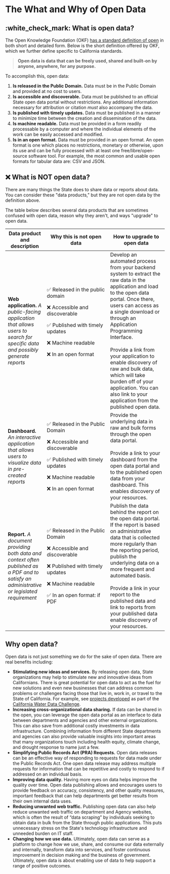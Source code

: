 # The What and Why of Open Data

## :white\_check\_mark: What is open data?

The Open Knowledge Foundation (OKF) [has a standard definition of open](https://opendefinition.org/od/2.1/en/) in both short and detailed form. Below is the short definition offered by OKF, which we further define specific to California standards.

> **Open data is data that can be freely used, shared and built-on by anyone, anywhere, for any purpose.**

To accomplish this, open data:

1. **Is released in the Public Domain.** Data must be in the Public Domain and provided at no cost to users.
2. **Is accessible and discoverable.** Data must be published to an official State open data portal without restrictions. Any additional information necessary for attribution or citation _must_ also accompany the data.
3. **Is published with timely updates.** Data must be published in a manner to minimize time between the creation and dissemination of the data.
4. **Is machine readable.** Data must be provided in a form readily processable by a computer and where the individual elements of the work can be easily accessed and modified.
5. **Is in an open format.** Data must be provided in an open format. An open format is one which places no restrictions, monetary or otherwise, upon its use and can be fully processed with at least one free/libre/open-source software tool. For example, the most common and usable open formats for tabular data are: CSV and JSON.

## :x: What is NOT open data?

There are many things the State does to share data or reports about data. You can consider these "data products," but they are not open data by the definition above.&#x20;

The table below describes several data products that are sometimes confused with open data, reason why they aren't, and ways "upgrade" to open data.

<table><thead><tr><th>Data product and description</th><th width="277.01396794797876">Why this is not open data</th><th width="226">How to upgrade to open data</th></tr></thead><tbody><tr><td><strong>Web application.</strong> <em>A public-facing application that allows users to search for specific data and possibly generate reports</em></td><td><p><span data-gb-custom-inline data-tag="emoji" data-code="2705">✅</span> Released in the public domain </p><p></p><p><span data-gb-custom-inline data-tag="emoji" data-code="274c">❌</span> Accessible and discoverable</p><p></p><p><span data-gb-custom-inline data-tag="emoji" data-code="2705">✅</span> Published with timely updates</p><p></p><p><span data-gb-custom-inline data-tag="emoji" data-code="274c">❌</span> Machine readable</p><p></p><p><span data-gb-custom-inline data-tag="emoji" data-code="274c">❌</span> In an open format</p><p></p><p></p><p><br><br></p></td><td>Develop an automated process from your backend system to extract the raw data in the application and load to the open data portal. Once there, users can access as a single download or through an Application Programming Interface.<br><br>Provide a link from your application to enable discovery of raw and bulk data, which will take burden off of your application. You can also link to your application from the published open data.</td></tr><tr><td><strong>Dashboard.</strong> <em>An interactive application that allows users to visualize data in pre-created reports</em></td><td><p><span data-gb-custom-inline data-tag="emoji" data-code="2705">✅</span> Released in the Public Domain<br></p><p><span data-gb-custom-inline data-tag="emoji" data-code="274c">❌</span> Accessible and discoverable<br></p><p><span data-gb-custom-inline data-tag="emoji" data-code="2705">✅</span> Published with timely updates<br></p><p><span data-gb-custom-inline data-tag="emoji" data-code="274c">❌</span> Machine readable<br></p><p><span data-gb-custom-inline data-tag="emoji" data-code="274c">❌</span> In an open format</p></td><td>Provide the underlying data in raw and bulk forms through the open data portal. <br><br>Provide a link to your dashboard from the open data portal and to the published open data from your dashboard. This enables discovery of your resources.</td></tr><tr><td><strong>Report.</strong> <em>A document providing both data and context often published as a PDF and to satisfy an administrative or legislated requirement</em></td><td><p><span data-gb-custom-inline data-tag="emoji" data-code="2705">✅</span> Released in the Public Domain<br></p><p><span data-gb-custom-inline data-tag="emoji" data-code="274c">❌</span> Accessible and discoverable<br></p><p><span data-gb-custom-inline data-tag="emoji" data-code="274c">❌</span> Published with timely updates<br></p><p><span data-gb-custom-inline data-tag="emoji" data-code="274c">❌</span> Machine readable<br></p><p><span data-gb-custom-inline data-tag="emoji" data-code="2705">✅</span> In an open format: if PDF</p></td><td>Publish the data behind the report on the open data portal. If the report is based on administrative data that is collected more regularly than the reporting period, publish the underlying data on a more frequent and automated basis.<br><br>Provide a link in your report to the published data and link to reports from your published data enable discovery of your resources.</td></tr></tbody></table>

## Why open data?

Open data is not just something we do for the sake of open data. There are real benefits including:

* **Stimulating new ideas and services.** By releasing open data, State organizations may help to stimulate new and innovative ideas from Californians. There is great potential for open data to act as the fuel for new solutions and even new businesses that can address common problems or challenges facing those that live in, work in, or travel to the State of California. For example, see [projects developed](https://waterdatacollaborative.github.io/project/) as part of the [California Water Data Challenge](https://waterchallenge.data.ca.gov/).
* **Increasing cross-organizational data sharing.** If data can be shared in the open, you can leverage the open data portal as an interface to data between departments and agencies and other external organizations. This can also save from additional costly investments in data infrastructure. Combining information from different State departments and agencies can also provide valuable insights into important areas that many organizations touch including health equity, climate change, and drought response to name just a few.
* **Simplifying Public Records Act (PRA) Requests.** Open data releases can be an effective way of responding to requests for data made under the Public Records Act. One open data release may address multiple requests for information that can be repetitive and costly to respond to if addressed on an individual basis.
* **Improving data quality.** Having more eyes on data helps improve the quality over time. Open data publishing allows and encourages users to provide feedback on accuracy, consistency, and other quality measures, important feedback that can help departments get better results from their own internal data uses.&#x20;
* **Reducing unwanted web traffic.** Publishing open data can also help reduce unwanted web traffic on department and Agency websites, which is often the result of “data scraping” by individuals seeking to obtain data in bulk from the State through public applications. This puts unnecessary stress on the State's technology infrastructure and unneeded burden on IT staff.
* **Changing how we use data.** Ultimately, open data can serve as a platform to change how we use, share, and consume our data externally and internally, transform data into services, and foster continuous improvement in decision making and the business of government. Ultimately, open data is about enabling use of data to help support a range of positive outcomes.

